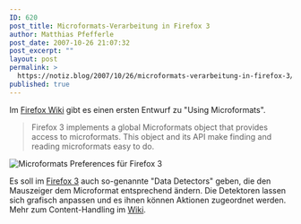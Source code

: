 ```yaml
---
ID: 620
post_title: Microformats-Verarbeitung in Firefox 3
author: Matthias Pfefferle
post_date: 2007-10-26 21:07:32
post_excerpt: ""
layout: post
permalink: >
  https://notiz.blog/2007/10/26/microformats-verarbeitung-in-firefox-3/
published: true
---
```

Im <a href="http://developer.mozilla.org/en/docs/Using_microformats">Firefox Wiki</a> gibt es einen ersten Entwurf zu "Using Microformats".

<blockquote>Firefox 3 implements a global Microformats object that provides access to microformats. This object and its API make finding and reading microformats easy to do.</blockquote>
<!--more-->
<img src='http://notiz.blog/wp-content/uploads/2007/10/microformats-preferences.jpg' alt='Microformats Preferences für Firefox 3' />

Es soll im <a href="http://wiki.mozilla.org/Firefox3">Firefox 3</a> auch so-genannte "Data Detectors" geben, die den Mauszeiger dem Microformat entsprechend ändern. Die Detektoren lassen sich grafisch anpassen und es ihnen können Aktionen zugeordnet werden. Mehr zum Content-Handling im <a href="http://wiki.mozilla.org/ContentHandling:User_Interface/Preferences_Microformats">Wiki</a>.